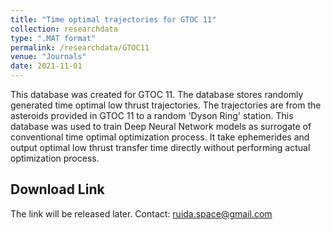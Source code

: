 ```yaml
---
title: "Time optimal trajectories for GTOC 11"
collection: researchdata
type: ".MAT format"
permalink: /researchdata/GTOC11
venue: "Journals"
date: 2021-11-01
---
```


This database was created for GTOC 11. The database stores randomly generated time optimal low thrust trajectories. The trajectories are from the asteroids provided in GTOC 11 to a random 'Dyson Ring' station. This database was used to train Deep Neural Network models as surrogate of conventional time optimal optimization process. It take ephemerides and output optimal low thrust transfer time directly without performing actual optimization process.

## Download Link
The link will be released later. Contact: ruida.space@gmail.com

